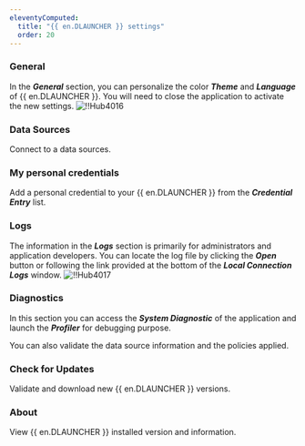 ```yaml
---
eleventyComputed:
  title: "{{ en.DLAUNCHER }} settings"
  order: 20
---
```

### General

In the ***General*** section, you can personalize the color ***Theme*** and ***Language*** of {{ en.DLAUNCHER }}. You will need to close the application to activate the new settings.
![!!Hub4016](https://cdnweb.devolutions.net/docs/en/hub/Hub4016.png)

### Data Sources

Connect to a data sources.

### My personal credentials

Add a personal credential to your {{ en.DLAUNCHER }} from the ***Credential Entry*** list.

### Logs

The information in the ***Logs*** section is primarily for administrators and application developers. You can locate the log file by clicking the ***Open*** button or following the link provided at the bottom of the ***Local Connection Logs*** window.
![!!Hub4017](https://cdnweb.devolutions.net/docs/en/hub/Hub4017.png)

### Diagnostics

In this section you can access the ***System Diagnostic*** of the application and launch the ***Profiler*** for debugging purpose.

You can also validate the data source information and the policies applied.

### Check for Updates

Validate and download new {{ en.DLAUNCHER }} versions.

### About

View {{ en.DLAUNCHER }} installed version and information.
